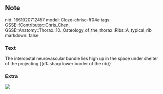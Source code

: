 ## Note
nid: 1661020712457
model: Cloze-chrisc-ff04e
tags: GSSE::!Contributor::Chris_Chen, GSSE::Anatomy::Thorax::10._Osteology_of_the_thorax::Ribs::A_typical_rib
markdown: false

### Text
<div class='toggle'>
  The intercostal neurovascular bundle lies high up in the space
  under shelter of the projecting {{c1::sharp lower border of the
  rib}}
</div>

### Extra
<img src="paste-5d3bb176b25801d36004d1e188f2133d7d0279fb.png">

